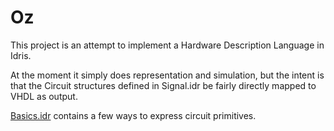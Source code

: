 # Oz

This project is an attempt to implement a Hardware Description Language in Idris.

At the moment it simply does representation and simulation, but the intent is that the Circuit structures defined in Signal.idr be fairly directly mapped to VHDL as output.

[Basics.idr](../master/Examples/Basics.idr) contains a few ways to express circuit primitives.
